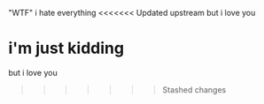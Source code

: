 "WTF" 
i hate everything
<<<<<<< Updated upstream
but i love you

i'm just kidding
=======
but i love you
>>>>>>> Stashed changes
